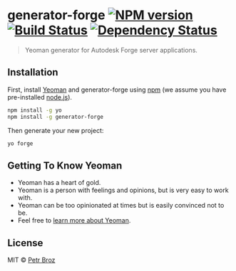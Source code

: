 # generator-forge [![NPM version][npm-image]][npm-url] [![Build Status][travis-image]][travis-url] [![Dependency Status][daviddm-image]][daviddm-url]

> Yeoman generator for Autodesk Forge server applications.

## Installation

First, install [Yeoman](http://yeoman.io) and generator-forge using [npm](https://www.npmjs.com/) (we assume you have pre-installed [node.js](https://nodejs.org/)).

```bash
npm install -g yo
npm install -g generator-forge
```

Then generate your new project:

```bash
yo forge
```

## Getting To Know Yeoman

 * Yeoman has a heart of gold.
 * Yeoman is a person with feelings and opinions, but is very easy to work with.
 * Yeoman can be too opinionated at times but is easily convinced not to be.
 * Feel free to [learn more about Yeoman](http://yeoman.io/).

## License

MIT © [Petr Broz](https://forge.autodesk.com/author/petr-broz)


[npm-image]: https://badge.fury.io/js/generator-forge.svg
[npm-url]: https://npmjs.org/package/generator-forge
[travis-image]: https://travis-ci.org/petrbroz/generator-forge.svg?branch=master
[travis-url]: https://travis-ci.org/petrbroz/generator-forge
[daviddm-image]: https://david-dm.org/petrbroz/generator-forge.svg?theme=shields.io
[daviddm-url]: https://david-dm.org/petrbroz/generator-forge
